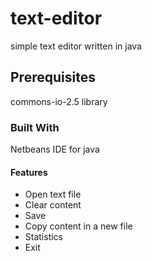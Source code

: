 # text-editor
simple text editor written in java

## Prerequisites
commons-io-2.5 library

### Built With
Netbeans IDE for java

#### Features
- Open text file
- Clear content
- Save 
- Copy content in a new file
- Statistics
- Exit
